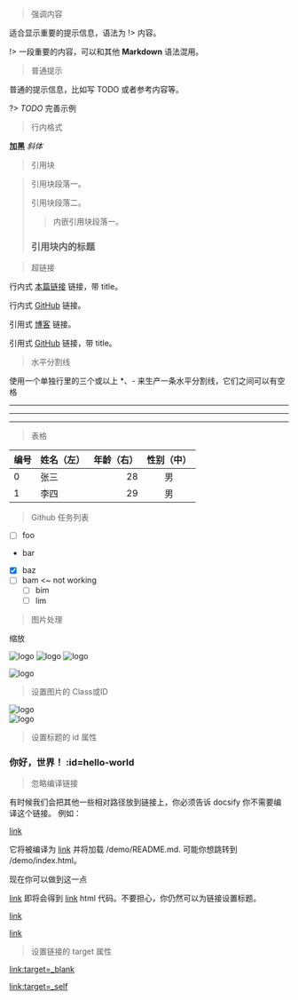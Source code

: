 > 强调内容

适合显示重要的提示信息，语法为 !> 内容。

!> 一段重要的内容，可以和其他 **Markdown** 语法混用。

> 普通提示

普通的提示信息，比如写 TODO 或者参考内容等。

?> _TODO_ 完善示例


> 行内格式

**加黑**    *斜体*

> 引用块

> 引用块段落一。
>
> 引用块段落二。
>> 内嵌引用块段落一。
>
> ### 引用块内的标题

> 超链接

行内式 [本篇链接](https://jessiebean66.github.io/Learning-notes/#/ "我的个人博客") 链接，带 title。

行内式 [GitHub](https://jessiebean66.github.io/Learning-notes/#/) 链接。

引用式 [博客][1] 链接。

引用式 [GitHub][2] 链接，带 title。

[1]: https://jessiebean66.github.io/Learning-notes/#/
[2]: https://jessiebean66.github.io/Learning-notes/#/ "我的 GitHub 主页"

> 水平分割线

使用一个单独行里的三个或以上 *、- 来生产一条水平分割线，它们之间可以有空格
***

-----

- - -

> 表格

| 编号  | 姓名（左） | 年龄（右） | 性别（中） |
| ----- | :--------  | ---------: | :------:   |
| 0     | 张三       | 28         | 男         |
| 1     | 李四       | 29         | 男         |




> Github 任务列表

- [ ] foo
- bar
- [x] baz
- [ ] bam <~ not working
  - [ ] bim
  - [ ] lim

> 图片处理

缩放

![logo](https://docsify.js.org/_media/icon.svg ':size=WIDTHxHEIGHT')
![logo](https://docsify.js.org/_media/icon.svg ':size=50x100')
![logo](https://docsify.js.org/_media/icon.svg ':size=100')

<!-- 支持按百分比缩放 -->

![logo](https://docsify.js.org/_media/icon.svg ':size=10%')

> 设置图片的 Class或ID

![logo](https://docsify.js.org/_media/icon.svg ':class=someCssClass')    
![logo](https://docsify.js.org/_media/icon.svg ':id=someCssId')

> 设置标题的 id 属性

### 你好，世界！ :id=hello-world






> 忽略编译链接

有时候我们会把其他一些相对路径放到链接上，你必须告诉 docsify 你不需要编译这个链接。 例如：

[link](/demo/)

它将被编译为 <a href="/#/demo/">link</a> 并将加载 /demo/README.md. 可能你想跳转到 /demo/index.html。

现在你可以做到这一点

[link](/demo/ ':ignore')
即将会得到 <a href="/demo/">link</a> html 代码。不要担心，你仍然可以为链接设置标题。

[link](/demo/ ':ignore title')

<a href="/demo/" title="title">link</a>


> 设置链接的 target 属性

[link:target=_blank](/demo ':target=_blank')

[link:target=_self](/demo2 ':target=_self')


